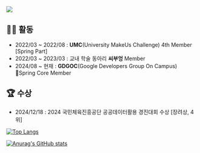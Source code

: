 <img src="https://capsule-render.vercel.app/api?type=venom&color=auto&height=300&section=header&text=Backend%20송해찬&fontSize=60" />

## 🏃🏻 활동
- 2022/03 ~ 2022/08 : **UMC**(University MakeUs Challenge) 4th Member [Spring Part]
- 2022/03 ~ 2023/03 : 교내 학술 동아리 **씨부엉** Member
- 2024/08 ~ 현재 : **GDGOC**(Google Developers Group On Campus) Spring Core Member

## 🏆 수상
- 2024/12/18 : 2024 국민체육진흥공단 공공데이터활용 경진대회 수상 [장려상, 4위]


[![Top Langs](https://github-readme-stats.vercel.app/api/top-langs/?username=songhaechan)](https://github.com/anuraghazra/github-readme-stats)

[![Anurag's GitHub stats](https://github-readme-stats.vercel.app/api?username=songhaechan)](https://github.com/anuraghazra/github-readme-stats)
